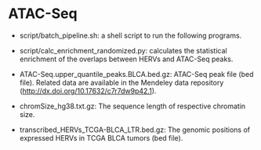 # ATAC-Seq

* script/batch_pipeline.sh: a shell script to run the following programs.
* script/calc_enrichment_randomized.py: calculates the statistical enrichment of the overlaps between HERVs and ATAC-Seq peaks.

* ATAC-Seq.upper_quantile_peaks.BLCA.bed.gz: ATAC-Seq peak file (bed file). Related data are available in the Mendeley data repository (http://dx.doi.org/10.17632/c7r7dw9p42.1).
* chromSize_hg38.txt.gz: The sequence length of respective chromatin size.
* transcribed_HERVs_TCGA-BLCA_LTR.bed.gz: The genomic positions of expressed HERVs in TCGA BLCA tumors (bed file). 
